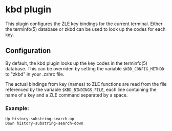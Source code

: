 # kbd plugin

This plugin configures the ZLE key bindings for the current terminal.
Either the terminfo(5) database or zkbd can be used to look up the
codes for each key.

## Configuration

By default, the kbd plugin looks up the key codes
in the terminfo(5) database. This can be overriden by setting the
variable `$KBD_CONFIG_METHOD` to "zkbd" in your .zshrc file.

The actual bindings from key (names) to ZLE functions are read from
the file referenced by the variable `$KBD_BINDINGS_FILE`, each line
containing the name of a key and a ZLE command separated by a
space.

### Example:

	Up history-substring-search-up
	Down history-substring-search-down

